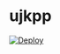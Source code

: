 # ujkpp
[![Deploy](https://www.herokucdn.com/deploy/button.png)](https://dashboard.heroku.com/new?template=https://github.com/kllkjink/ujkpp)
